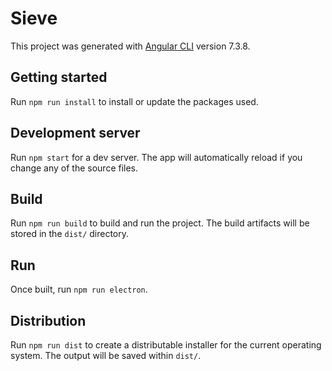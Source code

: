 # Sieve

This project was generated with [Angular CLI](https://github.com/angular/angular-cli) version 7.3.8.

## Getting started
Run `npm run install` to install or update the packages used.

## Development server

Run `npm start` for a dev server. The app will automatically reload if you change any of the source files.

## Build

Run `npm run build` to build and run the project. The build artifacts will be stored in the `dist/` directory.

## Run

Once built, run `npm run electron`.

## Distribution

Run `npm run dist` to create a distributable installer for the current operating system. The output will be saved within `dist/`.